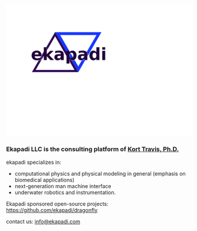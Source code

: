 ![ekapadi logo](images/logo.svg)
### Ekapadi LLC is the consulting platform of [Kort Travis, Ph.D.](docs/Kort_Travis__resume.pdf)

ekapadi specializes in:

  - computational physics and physical modeling in general
    (emphasis on biomedical applications)
  - next-generation man machine interface
  - underwater robotics and instrumentation.


Ekapadi sponsored open-source projects:    https://github.com/ekapadi/dragonfly

contact us:  info@ekapadi.com

